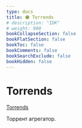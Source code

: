 ```yaml
---
type: docs
title: 🟠 Torrends
# description: "IDK"
# weight: 900
bookCollapseSection: false
bookFlatSection: false
bookToc: false
bookComments: false
bookSearchExclude: false
bookHidden: false
---
```


# Torrends

[Torrends](https://torrends.to/?nt)

Торрент агрегатор.
